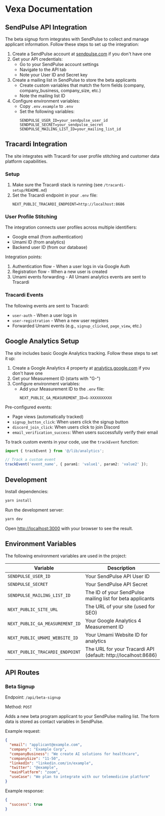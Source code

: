 # Vexa Documentation

## SendPulse API Integration

The beta signup form integrates with SendPulse to collect and manage applicant information. Follow these steps to set up the integration:

1. Create a SendPulse account at [sendpulse.com](https://sendpulse.com) if you don't have one
2. Get your API credentials:
   - Go to your SendPulse account settings
   - Navigate to the API tab
   - Note your User ID and Secret key
3. Create a mailing list in SendPulse to store the beta applicants
   - Create custom variables that match the form fields (company, company_business, company_size, etc.)
   - Note the mailing list ID
4. Configure environment variables:
   - Copy `.env.example` to `.env`
   - Set the following variables:
     ```
     SENDPULSE_USER_ID=your_sendpulse_user_id
     SENDPULSE_SECRET=your_sendpulse_secret
     SENDPULSE_MAILING_LIST_ID=your_mailing_list_id
     ```

## Tracardi Integration

The site integrates with Tracardi for user profile stitching and customer data platform capabilities.

### Setup

1. Make sure the Tracardi stack is running (see `/tracardi-setup/README.md`)
2. Set the Tracardi endpoint in your `.env` file:
   ```
   NEXT_PUBLIC_TRACARDI_ENDPOINT=http://localhost:8686
   ```

### User Profile Stitching

The integration connects user profiles across multiple identifiers:
- Google email (from authentication)
- Umami ID (from analytics)
- Backend user ID (from our database)

Integration points:
1. Authentication flow - When a user logs in via Google Auth
2. Registration flow - When a new user is created
3. Umami events forwarding - All Umami analytics events are sent to Tracardi

### Tracardi Events

The following events are sent to Tracardi:
- `user-auth` - When a user logs in
- `user-registration` - When a new user registers
- Forwarded Umami events (e.g., `signup_clicked`, `page_view`, etc.)

## Google Analytics Setup

The site includes basic Google Analytics tracking. Follow these steps to set it up:

1. Create a Google Analytics 4 property at [analytics.google.com](https://analytics.google.com) if you don't have one
2. Get your Measurement ID (starts with "G-")
3. Configure environment variables:
   - Add your Measurement ID to the `.env` file:
     ```
     NEXT_PUBLIC_GA_MEASUREMENT_ID=G-XXXXXXXXXX
     ```

Pre-configured events:
- Page views (automatically tracked)
- `signup_button_click`: When users click the signup button
- `discord_join_click`: When users click to join Discord
- `email_verification_success`: When users successfully verify their email

To track custom events in your code, use the `trackEvent` function:

```typescript
import { trackEvent } from '@/lib/analytics';

// Track a custom event
trackEvent('event_name', { param1: 'value1', param2: 'value2' });
```

## Development

Install dependencies:

```bash
yarn install
```

Run the development server:

```bash
yarn dev
```

Open [http://localhost:3000](http://localhost:3000) with your browser to see the result.

## Environment Variables

The following environment variables are used in the project:

| Variable | Description |
|----------|-------------|
| `SENDPULSE_USER_ID` | Your SendPulse API User ID |
| `SENDPULSE_SECRET` | Your SendPulse API Secret |
| `SENDPULSE_MAILING_LIST_ID` | The ID of your SendPulse mailing list for beta applicants |
| `NEXT_PUBLIC_SITE_URL` | The URL of your site (used for SEO) |
| `NEXT_PUBLIC_GA_MEASUREMENT_ID` | Your Google Analytics 4 Measurement ID |
| `NEXT_PUBLIC_UMAMI_WEBSITE_ID` | Your Umami Website ID for analytics |
| `NEXT_PUBLIC_TRACARDI_ENDPOINT` | The URL for your Tracardi API (default: http://localhost:8686) |

## API Routes

### Beta Signup

Endpoint: `/api/beta-signup`

Method: `POST`

Adds a new beta program applicant to your SendPulse mailing list. The form data is stored as contact variables in SendPulse.

Example request:

```json
{
  "email": "applicant@example.com",
  "company": "Example Corp",
  "companyBusiness": "We create AI solutions for healthcare",
  "companySize": "11-50",
  "linkedIn": "linkedin.com/in/example",
  "twitter": "@example",
  "mainPlatform": "zoom",
  "useCase": "We plan to integrate with our telemedicine platform"
}
```

Example response:

```json
{
  "success": true
}
``` 